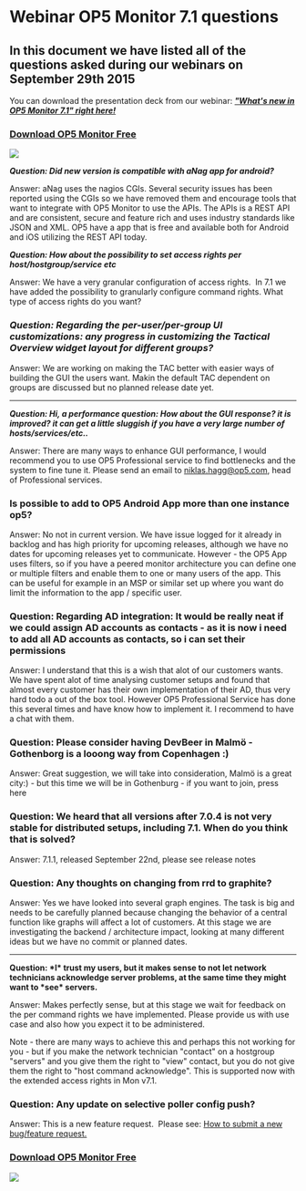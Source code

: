 # Webinar OP5 Monitor 7.1 questions

## In this document we have listed all of the questions asked during our webinars on September 29th 2015

You can download the presentation deck from our webinar: ***["What's new in OP5 Monitor 7.1" right here!](http://www.op5.com/blog/wpfb-file/op5-monitor_7-1_webinar-pdf/)***

### [Download OP5 Monitor Free](https://www.op5.com/download-op5-monitor/)

[![](attachments/688465/16155433.png)](https://www.op5.com/download-op5-monitor/)

***Question: Did new version is compatible with aNag app for android?***

Answer: aNag uses the nagios CGIs. Several security issues has been reported using the CGIs so we have removed them and encourage tools that want to integrate with OP5 Monitor to use the APIs. The APIs is a REST API and are consistent, secure and feature rich and uses industry standards like JSON and XML. OP5 have a app that is free and available both for Android and iOS utilizing the REST API today.

***Question: How about the possibility to set access rights per host/hostgroup/service etc***

Answer: We have a very granular configuration of access rights.  In 7.1 we have added the possibility to granularly configure command rights. What type of access rights do you want?

### ***Question: Regarding the per-user/per-group UI customizations: any progress in customizing the Tactical Overview widget layout for different groups?***

Answer: We are working on making the TAC better with easier ways of building the GUI the users want. Makin the default TAC dependent on groups are discussed but no planned release date yet.

******

***Question: Hi, a performance question: How about the GUI response? it is improved? it can get a little sluggish if you have a very large number of hosts/services/etc..***

Answer: There are many ways to enhance GUI performance, I would recommend you to use OP5 Professional service to find bottlenecks and the system to fine tune it. Please send an email to niklas.hagg@op5.com, head of Professional services.

### Is possible to add to OP5 Android App more than one instance op5?

Answer: No not in current version. We have issue logged for it already in backlog and has high priority for upcoming releases, although we have no dates for upcoming releases yet to communicate. However - the OP5 App uses filters, so if you have a peered monitor architecture you can define one or multiple filters and enable them to one or many users of the app. This can be useful for example in an MSP or similar set up where you want do limit the information to the app / specific user.

### Question: Regarding AD integration: It would be really neat if we could assign AD accounts as contacts - as it is now i need to add all AD accounts as contacts, so i can set their permissions

Answer: I understand that this is a wish that alot of our customers wants. We have spent alot of time analysing customer setups and found that almost every customer has their own implementation of their AD, thus very hard todo a out of the box tool. However OP5 Professional Service has done this several times and have know how to implement it. I recommend to have a chat with them.

### Question: Please consider having DevBeer in Malmö - Gothenborg is a looong way from Copenhagen :)

Answer: Great suggestion, we will take into consideration, Malmö is a great city:) - but this time we will be in Gothenburg - if you want to join, press here

### Question: We heard that all versions after 7.0.4 is not very stable for distributed setups, including 7.1. When do you think that is solved?

Answer: 7.1.1, released September 22nd, please see release notes

### Question: Any thoughts on changing from rrd to graphite?

Answer: Yes we have looked into several graph engines. The task is big and needs to be carefully planned because changing the behavior of a central function like graphs will affect a lot of customers. At this stage we are investigating the backend / architecture impact, looking at many different ideas but we have no commit or planned dates.

****

**Question: \*I\* trust my users, but it makes sense to not let network technicians acknowledge server problems, at the same time they might want to \*see\* servers.**

Answer: Makes perfectly sense, but at this stage we wait for feedback on the per command rights we have implemented. Please provide us with use case and also how you expect it to be administered.

Note - there are many ways to achieve this and perhaps this not working for you - but if you make the network technician "contact" on a hostgroup "servers" and you give them the right to "view" contact, but you do not give them the right to "host command acknowledge". This is supported now with the extended access rights in Mon v7.1.

### Question: Any update on selective poller config push?

Answer: This is a new feature request.  Please see: [How to submit a new bug/feature request.](https://kb.op5.com/x/SoIK)

### [Download OP5 Monitor Free](https://www.op5.com/download-op5-monitor/)

[![](attachments/688465/16155433.png)](https://www.op5.com/download-op5-monitor/)
